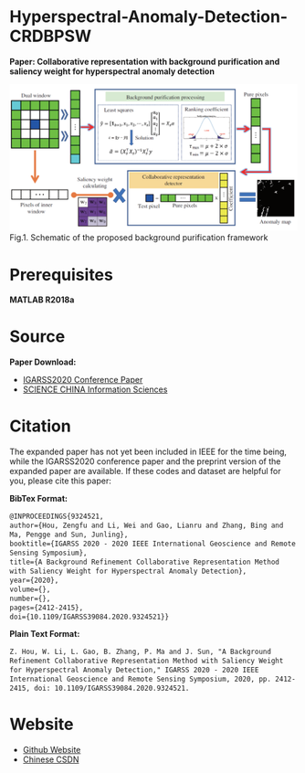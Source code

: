 # Hyperspectral-Anomaly-Detection-CRDBPSW

**Paper: Collaborative representation with background purification and saliency weight for hyperspectral anomaly detection**

<img src="workflow.png" alt="workflow">
Fig.1. Schematic of the proposed background purification framework


# Prerequisites
**MATLAB R2018a**


# Source
**Paper Download:**<br />
- [IGARSS2020 Conference Paper](https://ieeexplore.ieee.org/document/9451632)
- [SCIENCE CHINA Information Sciences](https://www.sciengine.com/publisher/scp/journal/SCIS/doi/10.1007/s11432-020-2915-2?slug=abstract)


# Citation
The expanded paper has not yet been included in IEEE for the time being, while the IGARSS2020 conference paper and the preprint version of the expanded paper are available. If these codes and dataset are helpful for you, please cite this paper:

**BibTex Format:**<br />
```
@INPROCEEDINGS{9324521,
author={Hou, Zengfu and Li, Wei and Gao, Lianru and Zhang, Bing and Ma, Pengge and Sun, Junling},
booktitle={IGARSS 2020 - 2020 IEEE International Geoscience and Remote Sensing Symposium},
title={A Background Refinement Collaborative Representation Method with Saliency Weight for Hyperspectral Anomaly Detection},
year={2020},
volume={},
number={},
pages={2412-2415},
doi={10.1109/IGARSS39084.2020.9324521}}
```

**Plain Text Format:**<br />
```
Z. Hou, W. Li, L. Gao, B. Zhang, P. Ma and J. Sun, "A Background Refinement Collaborative Representation Method with Saliency Weight for Hyperspectral Anomaly Detection," IGARSS 2020 - 2020 IEEE International Geoscience and Remote Sensing Symposium, 2020, pp. 2412-2415, doi: 10.1109/IGARSS39084.2020.9324521.
```

# Website
- [Github Website](https://zephyrhours.github.io/)
- [Chinese CSDN](https://blog.csdn.net/NBDwo)
